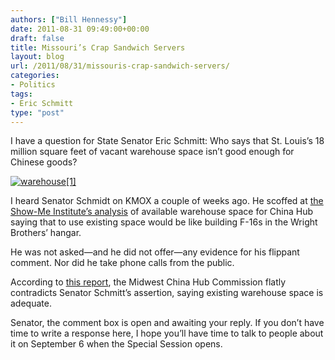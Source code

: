 ```yaml
---
authors: ["Bill Hennessy"]
date: 2011-08-31 09:49:00+00:00
draft: false
title: Missouri’s Crap Sandwich Servers
layout: blog
url: /2011/08/31/missouris-crap-sandwich-servers/
categories:
- Politics
tags:
- Eric Schmitt
type: "post"
---
```


I have a question for State Senator Eric Schmitt: Who says that St. Louis’s 18 million square feet of vacant warehouse space isn’t good enough for Chinese goods? 

[![warehouse[1]](https://hennessysview.com/wp-content/uploads/2011/08/warehouse1_thumb.jpg)
](https://hennessysview.com/wp-content/uploads/2011/08/warehouse1.jpg)

I heard Senator Schmidt on KMOX a couple of weeks ago. He scoffed at [the Show-Me Institute’s analysis](https://www.showmedaily.org/2011/06/its-still-a-flight-of-fancy.html) of available warehouse space for China Hub saying that to use existing space would be like building F-16s in the Wright Brothers’ hangar. 

He was not asked—and he did not offer—any evidence for his flippant comment. Nor did he take phone calls from the public. 

According to [this report](https://rebootcongress.blogspot.com/2011/08/existing-aerotropolis-warehouse-space.html), the Midwest China Hub Commission flatly contradicts Senator Schmitt’s assertion, saying existing warehouse space is adequate. 

Senator, the comment box is open and awaiting your reply. If you don’t have time to write a response here, I hope you’ll have time to talk to people about it on September 6 when the Special Session opens.
